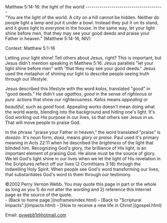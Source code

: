  <head> <title>(PVW) Matthew 5:14-16: the light of the world</title> <meta content="IE=9" http-equiv="X-UA-Compatible"></meta> <link href="css/page_style.css" rel="stylesheet" type="text/css"></link> </head><body><div class="page_style">Matthew 5:14-16: the light of the world
---------------------------------------

<div class="p">"You are the light of the world. A city on a hill cannot be hidden. Neither do people light a lamp and put it under a bowl. Instead they put it on its stand, and it gives light to everyone in the house. In the same way, let your light shine before men, that they may see your good deeds and praise your Father in heaven." (Matthew 5:14-16, NIV)

 Context: Matthew 5:1-16 </div>Letting your light shine! Tell others about Jesus, right? This is important, but Jesus didn't mention speaking in Matthew 5:16. Jesus parallels "let your light shine before men" with "that they may see your good deeds." Jesus used the metaphor of shining our light to describe people seeing truth through our lifestyle.

Jesus described this lifestyle with the word *kalos,* translated "good" in "good deeds." He didn't use *agathos*, *good* in the sense of *righteous* or *pure* &#151;&#150; actions that show our righteousness. *Kalos* means *appealing* or *beautiful*, such as *good* food. Appealing works doesn't mean doing what the world wants, blending into the background and hiding one's light. It's God working out His purpose in our lives, so that others see Jesus in us. That will move people to praise God.

In the phrase "praise your Father in heaven," the word translated "praise" is *doxazo*. It's noun form, *doxa*, means *glory* or *praise*. Paul used it's primary meaning in Acts 22:11 when he described the *brightness* of the light that blinded him. Recognizing God's glory, the brilliance of His light, is an important element of praising God. He alone must be the source of glory. We let God's light shine in our lives when we let the light of His revelation in the Scriptures reflect off our lives (2 Corinthians 3:18) through the indwelling Holy Spirit. When people see God's word transforming our lives, that substantiates God's word to them through our testimony.

<div class="copy">©2002 Perry Vernon Webb. You may quote this page in part or the whole as long as you
 1) do not alter the wording and
 2) reference this Internet page as the source of the quote.</div>  </div>- [Back to home page.](noframesindex.html)
- [Back to "Scriptural Impacts".](impacts.html)
- [How to receive a new life in Christ.](gospel.html)

Email: [pvwebb1@hotmail.com](mailto:pvwebb1@hotmail.com)

